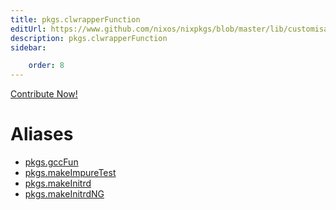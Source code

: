 ```yaml
---
title: pkgs.clwrapperFunction
editUrl: https://www.github.com/nixos/nixpkgs/blob/master/lib/customisation.nix#L125C35
description: pkgs.clwrapperFunction
sidebar:

    order: 8
---
```


<a href="https://www.github.com/nixos/nixpkgs/blob/master/lib/customisation.nix#L125C35">Contribute Now!</a>


# Aliases

- [pkgs.gccFun](/reference/pkgsgccFun)
- [pkgs.makeImpureTest](/reference/pkgsmakeImpureTest)
- [pkgs.makeInitrd](/reference/pkgsmakeInitrd)
- [pkgs.makeInitrdNG](/reference/pkgsmakeInitrdNG)


